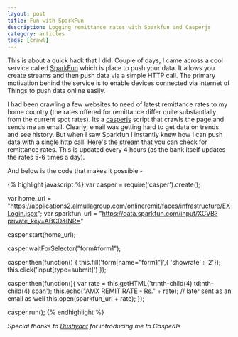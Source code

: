 ```yaml
---
layout: post
title: Fun with SparkFun
description: Logging remittance rates with Sparkfun and Casperjs
category: articles
tags: [crawl]
---
```


This is about a quick hack that I did. Couple of days, I came across a cool service called [SparkFun](https://data.sparkfun.com/) which is place to push your data. It allows you create streams and then push data via a simple HTTP call. The primary motivation behind the service is to enable devices connected via Internet of Things to push data online easily.

I had been crawling a few websites to need of latest remittance rates to my home country (the rates offered for remittance differ quite substantially from the current spot rates). Its a [casperjs](http://casperjs.org/) script that crawls the page and sends me an email. Clearly, email was getting hard to get data on trends and see history. But when I saw Sparkfun I instantly knew how I can push data with a single http call. Here's the [stream](https://data.sparkfun.com/streams/0llnrLvRyOFYXyv3yDD6) that you can check for remittance rates. This is updated every 4 hours (as the bank itself updates the rates 5-6 times a day).

And below is the code that makes it possible - 

{% highlight javascript %}
var casper = require('casper').create();
 
var home_url = "https://applications2.almullagroup.com/onlineremit/faces/infrastructure/EXLogin.jspx";
var sparkfun_url = "https://data.sparkfun.com/input/XCVB?private_key=ABCD&INR="
 
casper.start(home_url);

casper.waitForSelector("form#form1");
 
casper.then(function() {
  this.fill('form[name="form1"]',{ 'showrate' : '2'});
  this.click('input[type=submit]')
});
 
casper.then(function(){
  var rate = this.getHTML('tr:nth-child(4) td:nth-child(4) span');
  this.echo("AMX REMIT RATE - Rs." +  rate); // later sent as an email as well
  this.open(sparkfun_url + rate);
});
 
casper.run();
{% endhighlight %}

_Special thanks to [Dushyant](http://dushyantrao.github.io/) for introducing me to CasperJs_
